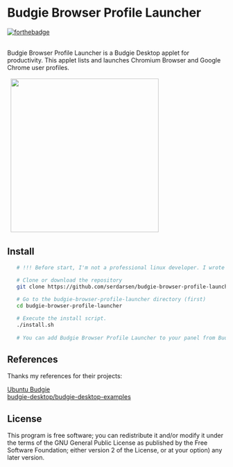 Budgie Browser Profile Launcher
========  

[![forthebadge](https://forthebadge.com/images/badges/made-with-python.svg)](https://forthebadge.com)
 
<br/>  
Budgie Browser Profile Launcher is a Budgie Desktop applet for productivity. This applet lists and launches Chromium Browser and Google Chrome user profiles.<br/><br/>  
  
<img src="https://raw.githubusercontent.com/serdarsen/budgie-browser-profile-launcher/master/screenshots/screenshot1.gif" width="341" height="354"/>
  
Install  
-------  
```bash  
   # !!! Before start, I'm not a professional linux developer. I wrote this applet and it works perfect on my ubuntu budgie (ubuntu 17:10, budgie version: 10.4,  device: acer aspire 5745g) . Please take your own risks and backups before install. Have fun!

   # Clone or download the repository
   git clone https://github.com/serdarsen/budgie-browser-profile-launcher.git
   
   # Go to the budgie-browser-profile-launcher directory (first)
   cd budgie-browser-profile-launcher

   # Execute the install script.
   ./install.sh
   
   # You can add Budgie Browser Profile Launcher to your panel from Budgie Desktop Settings.

```  
References  
------- 

Thanks my references for their projects:

[Ubuntu Budgie](https://ubuntubudgie.org/)<br/>
[budgie-desktop/budgie-desktop-examples](https://github.com/budgie-desktop/budgie-desktop-examples/tree/master/python_project)<br/>

License  
-------  

This program is free software; you can redistribute it and/or modify it under the terms of the GNU General Public License as published by the Free Software Foundation; either version 2 of the License, or at your option) any later version.

